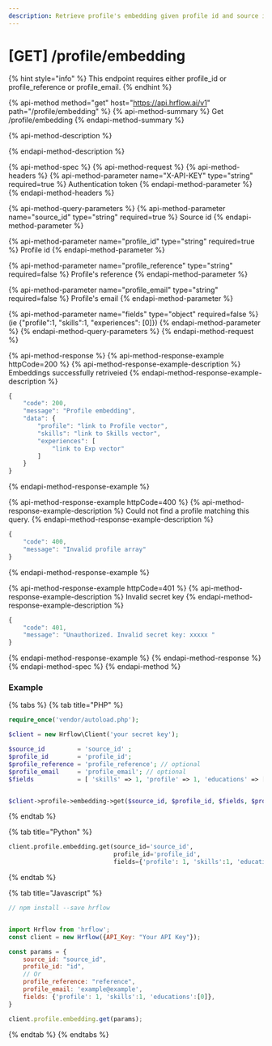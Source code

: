 ```yaml
---
description: Retrieve profile's embedding given profile id and source id.
---
```


# \[GET\] /profile/embedding

{% hint style="info" %}
This endpoint requires either profile\_id or profile\_reference or profile\_email.
{% endhint %}

{% api-method method="get" host="https://api.hrflow.ai/v1" path="/profile/embedding" %}
{% api-method-summary %}
Get /profile/embedding
{% endapi-method-summary %}

{% api-method-description %}

{% endapi-method-description %}

{% api-method-spec %}
{% api-method-request %}
{% api-method-headers %}
{% api-method-parameter name="X-API-KEY" type="string" required=true %}
Authentication token
{% endapi-method-parameter %}
{% endapi-method-headers %}

{% api-method-query-parameters %}
{% api-method-parameter name="source\_id" type="string" required=true %}
Source id
{% endapi-method-parameter %}

{% api-method-parameter name="profile\_id" type="string" required=true %}
Profile id
{% endapi-method-parameter %}

{% api-method-parameter name="profile\_reference" type="string" required=false %}
Profile's reference
{% endapi-method-parameter %}

{% api-method-parameter name="profile\_email" type="string" required=false %}
Profile's email
{% endapi-method-parameter %}

{% api-method-parameter name="fields" type="object" required=false %}
\(ie {"profile":1, "skills":1, "experiences": \[0\]}\)
{% endapi-method-parameter %}
{% endapi-method-query-parameters %}
{% endapi-method-request %}

{% api-method-response %}
{% api-method-response-example httpCode=200 %}
{% api-method-response-example-description %}
Embeddings successfully retriveied
{% endapi-method-response-example-description %}

```javascript
{
    "code": 200,
    "message": "Profile embedding",
    "data": {
        "profile": "link to Profile vector",
        "skills": "link to Skills vector",
        "experiences": [
            "link to Exp vector"
        ]
    }
}
```
{% endapi-method-response-example %}

{% api-method-response-example httpCode=400 %}
{% api-method-response-example-description %}
Could not find a profile matching this query.
{% endapi-method-response-example-description %}

```javascript
{
    "code": 400,
    "message": "Invalid profile array"
}
```
{% endapi-method-response-example %}

{% api-method-response-example httpCode=401 %}
{% api-method-response-example-description %}
Invalid secret key
{% endapi-method-response-example-description %}

```javascript
{
    "code": 401,
    "message": "Unauthorized. Invalid secret key: xxxxx "
}
```
{% endapi-method-response-example %}
{% endapi-method-response %}
{% endapi-method-spec %}
{% endapi-method %}

### Example

{% tabs %}
{% tab title="PHP" %}
```php
require_once('vendor/autoload.php');

$client = new Hrflow\Client('your secret key');

$source_id         = 'source_id' ;
$profile_id        = 'profile_id';
$profile_reference = 'profile_reference'; // optional
$profile_email     = 'profile_email'; // optional
$fields            = [ 'skills' => 1, 'profile' => 1, 'educations' => ['education_id']]


$client->profile->embedding->get($source_id, $profile_id, $fields, $profile_reference, $profile_email);
```
{% endtab %}

{% tab title="Python" %}
```python
client.profile.embedding.get(source_id='source_id',
                             profile_id='profile_id',
                             fields={'profile': 1, 'skills':1, 'educations':[0]})
```
{% endtab %}

{% tab title="Javascript" %}
```javascript
// npm install --save hrflow


import Hrflow from 'hrflow';
const client = new Hrflow({API_Key: "Your API Key"});

const params = {
    source_id: "source_id",
    profile_id: "id",
    // Or
    profile_reference: "reference",
    profile_email: 'example@example',
    fields: {'profile': 1, 'skills':1, 'educations':[0]},
}

client.profile.embedding.get(params);
```
{% endtab %}
{% endtabs %}

